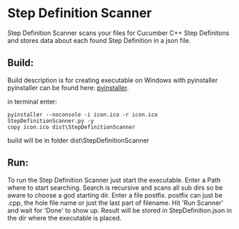 # Step Definition Scanner

Step Definition Scanner scans your files for Cucumber C++ Step Definitons and stores data about each found Step Definition in a json file.

## Build:
Build description is for creating executable on Windows with pyinstaller
pyinstaller can be found here: [pyinstaller](https://www.pyinstaller.org/).

in terminal enter:
```
pyinstaller --noconsole -i icon.ico -r icon.ico StepDefinitionScanner.py -y
copy icon.ico dist\StepDefinitionScanner
```

build will be in folder dist\StepDefinitionScanner

## Run:
To run the Step Definition Scanner just start the executable.
Enter a Path where to start searching. Search is recursive and scans all sub dirs so be aware to choose a god starting dir.
Enter a file postfix. postfix can just be .cpp, the hole file name or just the last part of filename.
Hit 'Run Scanner' and wait for 'Done' to show up.
Result will be stored in StepDefinition.json in the dir where the executable is placed.